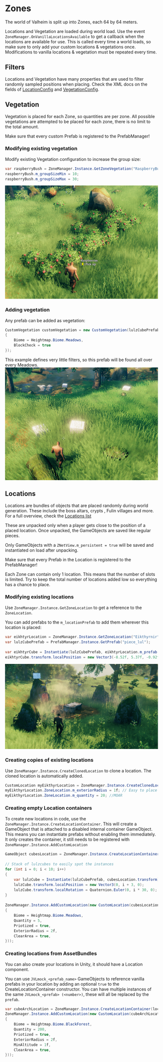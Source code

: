 ﻿# Zones

The world of Valheim is split up into Zones, each 64 by 64 meters.

Locations and Vegetation are loaded during world load. Use the event `ZoneManager.OnVanillaLocationsAvailable` to get a callback when the locations are available for use.
This is called every time a world loads, so make sure to only add your custom locations & vegetations once.
Modifications to vanilla locations & vegetation must be repeated every time.

## Filters
Locations and Vegetation have many properties that are used to filter randomly sampled positions when placing. Check the XML docs on the fields of [LocationConfig](xref:Jotunn.Configs.LocationConfig) and [VegetationConfig](xref:Jotunn.Configs.VegetationConfig).

## Vegetation
Vegetation is placed for each Zone, so quantities are per zone. All possible vegetations are attempted to be placed for each zone, there is no limit to the total amount.

Make sure that every custom Prefab is registered to the PrefabManager!

### Modifying existing vegetation
Modify existing Vegetation configuration to increase the group size:
```cs
var raspberryBush = ZoneManager.Instance.GetZoneVegetation("RaspberryBush");
raspberryBush.m_groupSizeMin = 10;
raspberryBush.m_groupSizeMax = 30;
```
![](../images/data/moreRaspberryBushes.png)

### Adding vegetation
Any prefab can be added as vegetation:
```cs
CustomVegetation customVegetation = new CustomVegetation(lulzCubePrefab, new VegetationConfig
{
    Biome = Heightmap.Biome.Meadows,
    BlockCheck = true
});
```
This example defines very little filters, so this prefab will be found all over every Meadows.
![Lulzcube vegetation](../images/data/customVegetation.png)

## Locations
Locations are bundles of objects that are placed randomly during world generation. These include the boss altars, crypts , Fulin villages and more. For a full overview, check the [Locations list](../data/zones/location-list.md)

These are unpacked only when a player gets close to the position of a placed location. Once unpacked, the GameObjects are saved like regular pieces.

Only GameObjects with a `ZNetView.m_persistent = true` will be saved and instantiated on load after unpacking.

Make sure that every Prefab in the Location is registered to the PrefabManager!

Each Zone can contain only 1 location. This means that the number of slots is limited. Try to keep the total number of locations added low so everything has a chance to place.

### Modifying existing locations
Use `ZoneManager.Instance.GetZoneLocation` to get a reference to the `ZoneLocation`.

You can add prefabs to the `m_locationPrefab` to add them wherever this location is placed:
```cs
var eikhtyrLocation = ZoneManager.Instance.GetZoneLocation("Eikthyrnir");
var lulzCubePrefab = PrefabManager.Instance.GetPrefab("piece_lul");

var eikhtyrCube = Instantiate(lulzCubePrefab, eikhtyrLocation.m_prefab.transform);
eikhtyrCube.transform.localPosition = new Vector3(-8.52f, 5.37f, -0.92f);
```

![Modified Eikthyr Location](../images/data/modifyEikthyrLocation.png)

### Creating copies of existing locations
Use `ZoneManager.Instance.CreateClonedLocation` to clone a location. The cloned location is automatically added.
```cs
CustomLocation myEikthyrLocation = ZoneManager.Instance.CreateClonedLocation("MyEikthyrAltar", "Eikthyrnir");
myEikthyrLocation.ZoneLocation.m_exteriorRadius = 1f; // Easy to place :D
myEikthyrLocation.ZoneLocation.m_quantity = 20; //MOAR
```

### Creating empty Location containers
To create new locations in code, use the `ZoneManager.Instance.CreateLocationContainer`. This will create a GameObject that is attached to a disabled internal container GameObject.
This means you can instantiate prefabs without enabling them immediately. It only creates the container, it still needs to be registered with `ZoneManager.Instance.AddCustomLocation`

```cs
GameObject cubesLocation = ZoneManager.Instance.CreateLocationContainer("lulzcube_location");

// Stack of lulzcubes to easily spot the instances
for (int i = 0; i < 10; i++)
{
    var lulzCube = Instantiate(lulzCubePrefab, cubesLocation.transform);
    lulzCube.transform.localPosition = new Vector3(0, i + 3, 0);
    lulzCube.transform.localRotation = Quaternion.Euler(0, i * 30, 0);
}

ZoneManager.Instance.AddCustomLocation(new CustomLocation(cubesLocation, new LocationConfig
{
    Biome = Heightmap.Biome.Meadows,
    Quantity = 5,
    Priotized = true,
    ExteriorRadius = 2f,
    ClearArea = true,
}));
```

### Creating locations from AssetBundles
You can also create your locations in Unity, it should have a Location component.

You can use `JVLmock_<prefab_name>` GameObjects to reference vanilla prefabs in your location by adding an optional `true` to the CreateLocationContainer constructor.
You can have multiple instances of the same `JVLmock_<prefab> (<number>)`, these will all be replaced by the `prefab`.
```cs
var cubeArchLocation = ZoneManager.Instance.CreateLocationContainer(locationsAssetBundle.LoadAsset<GameObject>("CubeArchLocation"), true);
ZoneManager.Instance.AddCustomLocation(new CustomLocation(cubeArchLocation, new LocationConfig
{
    Biome = Heightmap.Biome.BlackForest,
    Quantity = 200,
    Priotized = true,
    ExteriorRadius = 2f,
    MinAltitude = 1f,
    ClearArea = true,
}));
```